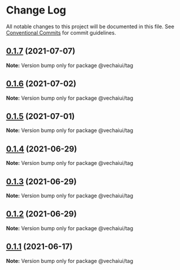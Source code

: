 # Change Log

All notable changes to this project will be documented in this file.
See [Conventional Commits](https://conventionalcommits.org) for commit guidelines.

## [0.1.7](https://github.com/vechai/vechaiui/compare/@vechaiui/tag@0.1.6...@vechaiui/tag@0.1.7) (2021-07-07)

**Note:** Version bump only for package @vechaiui/tag





## [0.1.6](https://github.com/vechai/vechaiui/compare/@vechaiui/tag@0.1.5...@vechaiui/tag@0.1.6) (2021-07-02)

**Note:** Version bump only for package @vechaiui/tag





## [0.1.5](https://github.com/vechai/vechaiui/compare/@vechaiui/tag@0.1.4...@vechaiui/tag@0.1.5) (2021-07-01)

**Note:** Version bump only for package @vechaiui/tag





## [0.1.4](https://github.com/vechai/vechaiui/compare/@vechaiui/tag@0.1.3...@vechaiui/tag@0.1.4) (2021-06-29)

**Note:** Version bump only for package @vechaiui/tag





## [0.1.3](https://github.com/vechai/vechaiui/compare/@vechaiui/tag@0.1.2...@vechaiui/tag@0.1.3) (2021-06-29)

**Note:** Version bump only for package @vechaiui/tag





## [0.1.2](https://github.com/vechai/vechaiui/compare/@vechaiui/tag@0.1.1...@vechaiui/tag@0.1.2) (2021-06-29)

**Note:** Version bump only for package @vechaiui/tag





## [0.1.1](https://github.com/vechai/vechaiui/compare/@vechaiui/tag@0.1.0...@vechaiui/tag@0.1.1) (2021-06-17)

**Note:** Version bump only for package @vechaiui/tag
